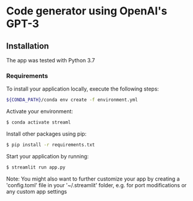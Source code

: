 # Code generator using OpenAI's GPT-3 

## Installation

The app was tested with Python 3.7

### Requirements

To install your application locally, execute the following steps:

```bash
${CONDA_PATH}/conda env create -f environment.yml
```

Activate your environment:

```bash
$ conda activate streaml
```

Install other packages using pip:

```bash                                 
$ pip install -r requirements.txt             
```

Start your application by running:

```bash                                 
$ streamlit run app.py
```

Note: You might also want to further customize your app by creating a 'config.toml' file in your '~/.streamlit' folder, e.g. for port modifications or any custom app settings
